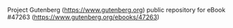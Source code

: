 Project Gutenberg (https://www.gutenberg.org) public repository for eBook #47263 (https://www.gutenberg.org/ebooks/47263)
